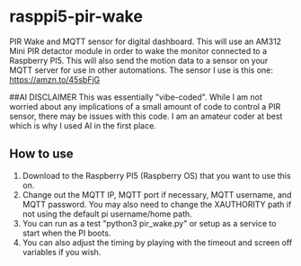 # rasppi5-pir-wake
PIR Wake and MQTT sensor for digital dashboard.
This will use an AM312 Mini PIR detactor module in order to wake the monitor connected to a Raspberry PI5. This will also send the motion data to a sensor on your MQTT server for use in other automations.
The sensor I use is this one: https://amzn.to/45sbFjG

##AI DISCLAIMER
This was essentially "vibe-coded". While I am not worried about any implications of a small amount of code to control a PIR sensor, there may be issues with this code. I am an amateur coder at best which is why I used AI in the first place.

## How to use
1. Download to the Raspberry PI5 (Raspberry OS) that you want to use this on.
2. Change out the MQTT IP, MQTT port if necessary, MQTT username, and MQTT password. You may also need to change the XAUTHORITY path if not using the default pi username/home path.
3. You can run as a test "python3 pir_wake.py" or setup as a service to start when the PI boots.
4. You can also adjust the timing by playing with the timeout and screen off variables if you wish.
